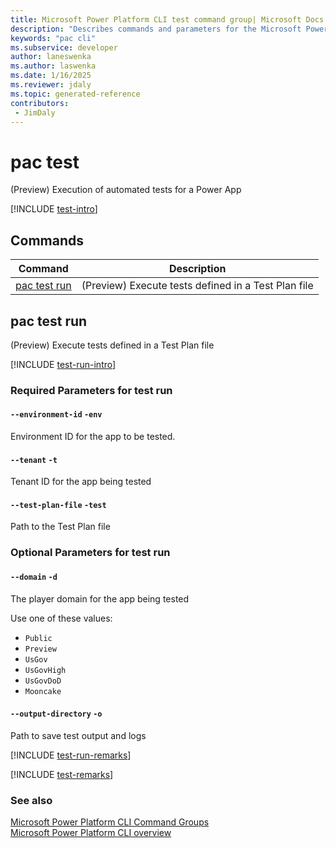 ```yaml
---
title: Microsoft Power Platform CLI test command group| Microsoft Docs
description: "Describes commands and parameters for the Microsoft Power Platform CLI test command group."
keywords: "pac cli"
ms.subservice: developer
author: laneswenka
ms.author: laswenka
ms.date: 1/16/2025
ms.reviewer: jdaly
ms.topic: generated-reference
contributors: 
 - JimDaly
---
```

<!-- 
Do not edit this file. 
This file is generated by a program and any changes will be overwritten when this topic is re-generated.
Use the include files to add additional content to this topic.
-->
# pac test

(Preview) Execution of automated tests for a Power App

[!INCLUDE [test-intro](includes/test-intro.md)]

## Commands

|Command|Description|
|---------|---------|
|[pac test run](#pac-test-run)|(Preview) Execute tests defined in a Test Plan file|


## pac test run

(Preview) Execute tests defined in a Test Plan file

[!INCLUDE [test-run-intro](includes/test-run-intro.md)]


### Required Parameters for test run

#### `--environment-id` `-env`

Environment ID for the app to be tested.

#### `--tenant` `-t`

Tenant ID for the app being tested

#### `--test-plan-file` `-test`

Path to the Test Plan file


### Optional Parameters for test run

#### `--domain` `-d`

The player domain for the app being tested

Use one of these values:

- `Public`
- `Preview`
- `UsGov`
- `UsGovHigh`
- `UsGovDoD`
- `Mooncake`

#### `--output-directory` `-o`

Path to save test output and logs

[!INCLUDE [test-run-remarks](includes/test-run-remarks.md)]

[!INCLUDE [test-remarks](includes/test-remarks.md)]

### See also

[Microsoft Power Platform CLI Command Groups](index.md)<br />
[Microsoft Power Platform CLI overview](../introduction.md)